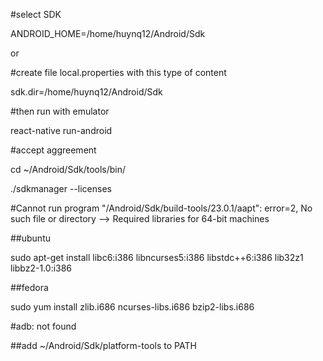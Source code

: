 \#select SDK

ANDROID\_HOME=/home/huynq12/Android/Sdk

or

\#create file local.properties with this type of content

sdk.dir=/home/huynq12/Android/Sdk

\#then run with emulator

react-native run-android



\#accept aggreement

cd ~/Android/Sdk/tools/bin/

./sdkmanager --licenses



\#Cannot run program "/Android/Sdk/build-tools/23.0.1/aapt": error=2, No such file or directory --&gt; Required libraries for 64-bit machines

\#\#ubuntu

sudo apt-get install libc6:i386 libncurses5:i386 libstdc++6:i386 lib32z1 libbz2-1.0:i386

\#\#fedora

sudo yum install zlib.i686 ncurses-libs.i686 bzip2-libs.i686



\#adb: not found

\#\#add ~/Android/Sdk/platform-tools to PATH

